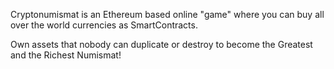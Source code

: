 Cryptonumismat is an Ethereum based online "game" where you can buy all over the world currencies as SmartContracts.

Own assets that nobody can duplicate or destroy to become the Greatest and the Richest Numismat!
